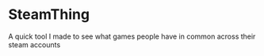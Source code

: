 # SteamThing
A quick tool I made to see what games people have in common across their steam accounts
